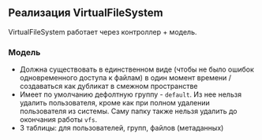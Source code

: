 ## Реализация VirtualFileSystem
VirtualFileSystem работает через контроллер + модель.

### Модель
- Должна существовать в единственном виде (чтобы не было ошибок одновременного доступа к файлам) в один момент времени  / создаваться как дубликат в смежном пространстве
- Имеет по умолчанию дефолтную группу - `default`. Из нее нельзя удалить пользователя, кроме как при полном удалении пользователя из системы. Саму папку также нельзя удалить до окончания работы `vfs`.
- 3 таблицы: для пользователей, групп, файлов (метаданных) 

